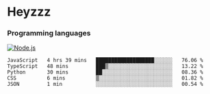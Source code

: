 # Heyzzz  

### Programming languages  

[![Node.js](https://img.shields.io/badge/-Node.js-262626?style=for-the-badge)](https://nodejs.org/ru)

<!--START_SECTION:waka-->

```text
JavaScript   4 hrs 39 mins   ███████████████████░░░░░░   76.06 %
TypeScript   48 mins         ███▒░░░░░░░░░░░░░░░░░░░░░   13.22 %
Python       30 mins         ██░░░░░░░░░░░░░░░░░░░░░░░   08.36 %
CSS          6 mins          ▒░░░░░░░░░░░░░░░░░░░░░░░░   01.82 %
JSON         1 min           ░░░░░░░░░░░░░░░░░░░░░░░░░   00.54 %
```

<!--END_SECTION:waka-->
